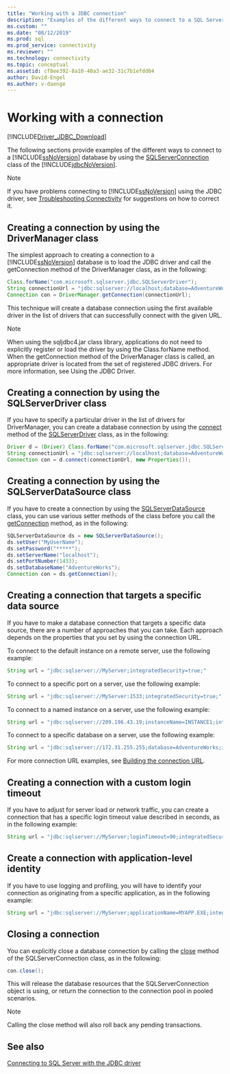 ```yaml
---
title: "Working with a JDBC connection"
description: "Examples of the different ways to connect to a SQL Server database by using the SQLServerConnection class of the Microsoft JDBC Driver for SQL Server."
ms.custom: ""
ms.date: "08/12/2019"
ms.prod: sql
ms.prod_service: connectivity
ms.reviewer: ""
ms.technology: connectivity
ms.topic: conceptual
ms.assetid: cf8ee392-8a10-40a3-ae32-31c7b1efdd04
author: David-Engel
ms.author: v-daenge
---
```


# Working with a connection

[!INCLUDE[Driver_JDBC_Download](../../includes/driver_jdbc_download.md)]

The following sections provide examples of the different ways to connect to a [!INCLUDE[ssNoVersion](../../includes/ssnoversion-md.md)] database by using the [SQLServerConnection](reference/sqlserverconnection-class.md) class of the [!INCLUDE[jdbcNoVersion](../../includes/jdbcnoversion_md.md)].

> [!NOTE]  
> If you have problems connecting to [!INCLUDE[ssNoVersion](../../includes/ssnoversion-md.md)] using the JDBC driver, see [Troubleshooting Connectivity](troubleshooting-connectivity.md) for suggestions on how to correct it.

## Creating a connection by using the DriverManager class

The simplest approach to creating a connection to a [!INCLUDE[ssNoVersion](../../includes/ssnoversion-md.md)] database is to load the JDBC driver and call the getConnection method of the DriverManager class, as in the following:

```java
Class.forName("com.microsoft.sqlserver.jdbc.SQLServerDriver");  
String connectionUrl = "jdbc:sqlserver://localhost;database=AdventureWorks;integratedSecurity=true;"  
Connection con = DriverManager.getConnection(connectionUrl);  
```

This technique will create a database connection using the first available driver in the list of drivers that can successfully connect with the given URL.

> [!NOTE]  
> When using the sqljdbc4.jar class library, applications do not need to explicitly register or load the driver by using the Class.forName method. When the getConnection method of the DriverManager class is called, an appropriate driver is located from the set of registered JDBC drivers. For more information, see Using the JDBC Driver.

## Creating a connection by using the SQLServerDriver class

If you have to specify a particular driver in the list of drivers for DriverManager, you can create a database connection by using the [connect](reference/connect-method-sqlserverdriver.md) method of the [SQLServerDriver](reference/sqlserverdriver-class.md) class, as in the following:

```java
Driver d = (Driver) Class.forName("com.microsoft.sqlserver.jdbc.SQLServerDriver").newInstance();  
String connectionUrl = "jdbc:sqlserver://localhost;database=AdventureWorks;integratedSecurity=true;"  
Connection con = d.connect(connectionUrl, new Properties());  
```

## Creating a connection by using the SQLServerDataSource class

If you have to create a connection by using the [SQLServerDataSource](reference/sqlserverdatasource-class.md) class, you can use various setter methods of the class before you call the [getConnection](reference/getconnection-method.md) method, as in the following:

```java
SQLServerDataSource ds = new SQLServerDataSource();  
ds.setUser("MyUserName");  
ds.setPassword("*****");  
ds.setServerName("localhost");  
ds.setPortNumber(1433);
ds.setDatabaseName("AdventureWorks");  
Connection con = ds.getConnection();  
```

## Creating a connection that targets a specific data source

If you have to make a database connection that targets a specific data source, there are a number of approaches that you can take. Each approach depends on the properties that you set by using the connection URL.

To connect to the default instance on a remote server, use the following example:

```java
String url = "jdbc:sqlserver://MyServer;integratedSecurity=true;"
```

To connect to a specific port on a server, use the following example:

```java
String url = "jdbc:sqlserver://MyServer:1533;integratedSecurity=true;"
```

To connect to a named instance on a server, use the following example:

```java
String url = "jdbc:sqlserver://209.196.43.19;instanceName=INSTANCE1;integratedSecurity=true;"
```

To connect to a specific database on a server, use the following example:

```java
String url = "jdbc:sqlserver://172.31.255.255;database=AdventureWorks;integratedSecurity=true;"
```

For more connection URL examples, see [Building the connection URL](building-the-connection-url.md).

## Creating a connection with a custom login timeout

If you have to adjust for server load or network traffic, you can create a connection that has a specific login timeout value described in seconds, as in the following example:

```java
String url = "jdbc:sqlserver://MyServer;loginTimeout=90;integratedSecurity=true;"
```

## Create a connection with application-level identity

If you have to use logging and profiling, you will have to identify your connection as originating from a specific application, as in the following example:

```java
String url = "jdbc:sqlserver://MyServer;applicationName=MYAPP.EXE;integratedSecurity=true;"
```

## Closing a connection

You can explicitly close a database connection by calling the [close](reference/close-method-sqlserverconnection.md) method of the SQLServerConnection class, as in the following:

```java
con.close();
```

This will release the database resources that the SQLServerConnection object is using, or return the connection to the connection pool in pooled scenarios.

> [!NOTE]  
> Calling the close method will also roll back any pending transactions.

## See also

[Connecting to SQL Server with the JDBC driver](connecting-to-sql-server-with-the-jdbc-driver.md)
